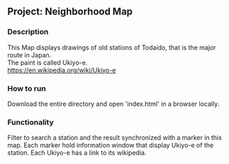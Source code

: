 ## Project: Neighborhood Map

### Description
This Map displays drawings of old stations of Todaido, that is the major route in Japan.<br/>
The paint is called Ukiyo-e.<br/>
https://en.wikipedia.org/wiki/Ukiyo-e<br/>

### How to run
Download the entire directory and open 'index.html' in a browser locally.

### Functionality
Filter to search a station and the result synchronized with a marker in this map.
Each marker hold information window that display Ukiyo-e of the station.
Each Ukiyo-e has a link to its wikipedia.


